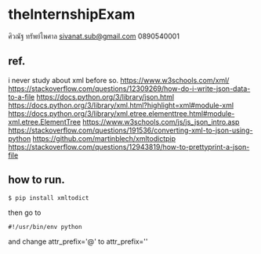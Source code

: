 # theInternshipExam
ศิวณัฐ ทรัพย์ไพศาล sivanat.sub@gmail.com 0890540001

## ref.
i never study about xml before so.
https://www.w3schools.com/xml/
https://stackoverflow.com/questions/12309269/how-do-i-write-json-data-to-a-file
https://docs.python.org/3/library/json.html
https://docs.python.org/3/library/xml.html?highlight=xml#module-xml
https://docs.python.org/3/library/xml.etree.elementtree.html#module-xml.etree.ElementTree
https://www.w3schools.com/js/js_json_intro.asp
https://stackoverflow.com/questions/191536/converting-xml-to-json-using-python
https://github.com/martinblech/xmltodictpip
https://stackoverflow.com/questions/12943819/how-to-prettyprint-a-json-file

## how to run.
```
$ pip install xmltodict
```
then go to
```
#!/usr/bin/env python
```
and change attr_prefix='@' to attr_prefix=''

